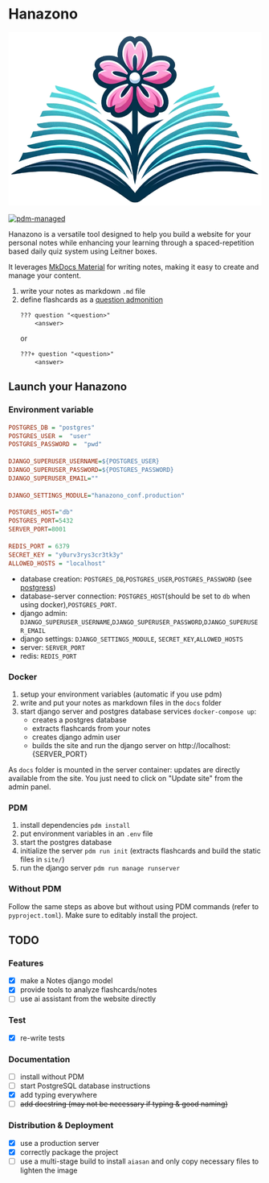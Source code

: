 # Hanazono

![logo](./docs/assets/logo.png)

[![pdm-managed](https://img.shields.io/badge/pdm-managed-blueviolet)](https://pdm-project.org)

Hanazono is a versatile tool designed to help you build a website for your personal notes while enhancing your learning through a spaced-repetition based daily quiz system using Leitner boxes.

It leverages [MkDocs Material](https://squidfunk.github.io/mkdocs-material/) for writing notes, making it easy to create and manage your content.

1. write your notes as markdown `.md` file
2. define flashcards as a [question admonition](https://squidfunk.github.io/mkdocs-material/reference/admonitions/?h=admon#+type:question)
   ```
   ??? question "<question>"
       <answer>
   ```
   or
   ```
   ???+ question "<question>"
       <answer>
   ```

## Launch your Hanazono
### Environment variable

```ini
POSTGRES_DB = "postgres"
POSTGRES_USER =  "user"
POSTGRES_PASSWORD =  "pwd"

DJANGO_SUPERUSER_USERNAME=${POSTGRES_USER}
DJANGO_SUPERUSER_PASSWORD=${POSTGRES_PASSWORD}
DJANGO_SUPERUSER_EMAIL=""

DJANGO_SETTINGS_MODULE="hanazono_conf.production"

POSTGRES_HOST="db"
POSTGRES_PORT=5432
SERVER_PORT=8001

REDIS_PORT = 6379
SECRET_KEY = "y0urv3rys3cr3tk3y"
ALLOWED_HOSTS = "localhost"
```

- database creation: `POSTGRES_DB`,`POSTGRES_USER`,`POSTGRES_PASSWORD` (see [postgress](https://hub.docker.com/_/postgres))
- database-server connection: `POSTGRES_HOST`(should be set to `db` when using docker),`POSTGRES_PORT`.
- django admin: `DJANGO_SUPERUSER_USERNAME`,`DJANGO_SUPERUSER_PASSWORD`,`DJANGO_SUPERUSER_EMAIL`
- django settings: `DJANGO_SETTINGS_MODULE`, `SECRET_KEY`,`ALLOWED_HOSTS`
- server: `SERVER_PORT`
- redis: `REDIS_PORT`


### Docker
1. setup your environment variables (automatic if you use pdm)
2. write and put your notes as markdown files in the `docs` folder
3. start django server and postgres database services `docker-compose up`:
   - creates a postgres database
   - extracts flashcards from your notes
   - creates django admin user
   - builds the site and run the django server on http://localhost:{SERVER_PORT}

As `docs` folder is mounted in the server container: updates are directly available from the site. You just need to click on "Update site" from the admin panel.

### PDM
1. install dependencies `pdm install`
2. put environment variables in an `.env` file
3. start the postgres database
4. initialize the server `pdm run init` (extracts flashcards and build the static files in `site/`)
5. run the django server `pdm run manage runserver`

### Without PDM
Follow the same steps as above but without using PDM commands (refer to `pyproject.toml`). Make sure to editably install the project.


## TODO
### Features
- [x] make a Notes django model
- [x] provide tools to analyze flashcards/notes
- [ ] use ai assistant from the website directly

### Test
- [x] re-write tests

### Documentation
- [ ] install without PDM
- [ ] start PostgreSQL database instructions
- [x] add typing everywhere
- [ ] ~~add docstring (may not be necessary if typing & good naming)~~

### Distribution & Deployment
- [x] use a production server
- [x] correctly package the project
- [ ] use a multi-stage build to install `aiasan` and only copy necessary files to lighten the image